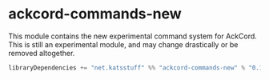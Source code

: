 # ackcord-commands-new
This module contains the new experimental command system for AckCord. This is still an experimental module, and may change drastically or be removed altogether.

```scala
libraryDependencies += "net.katsstuff" %% "ackcord-commands-new" % "0.13.0"
```
